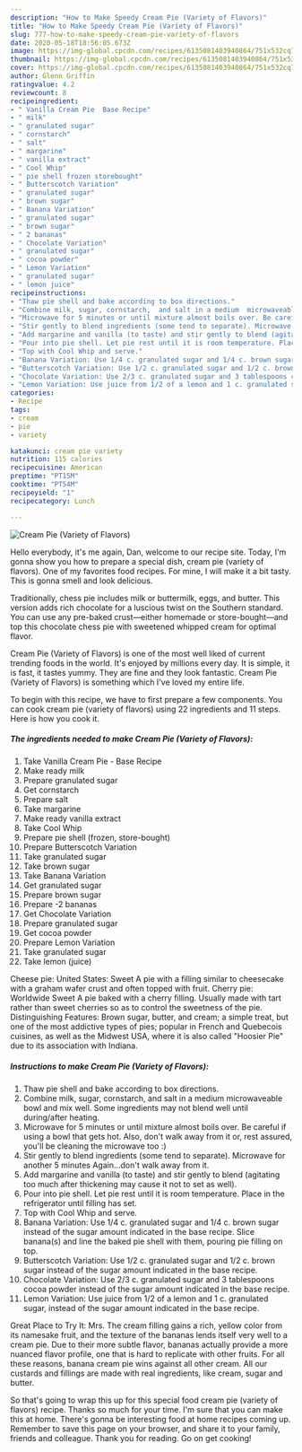 ```yaml
---
description: "How to Make Speedy Cream Pie (Variety of Flavors)"
title: "How to Make Speedy Cream Pie (Variety of Flavors)"
slug: 777-how-to-make-speedy-cream-pie-variety-of-flavors
date: 2020-05-18T18:56:05.673Z
image: https://img-global.cpcdn.com/recipes/6135081403940864/751x532cq70/cream-pie-variety-of-flavors-recipe-main-photo.jpg
thumbnail: https://img-global.cpcdn.com/recipes/6135081403940864/751x532cq70/cream-pie-variety-of-flavors-recipe-main-photo.jpg
cover: https://img-global.cpcdn.com/recipes/6135081403940864/751x532cq70/cream-pie-variety-of-flavors-recipe-main-photo.jpg
author: Glenn Griffin
ratingvalue: 4.2
reviewcount: 8
recipeingredient:
- " Vanilla Cream Pie  Base Recipe"
- " milk"
- " granulated sugar"
- " cornstarch"
- " salt"
- " margarine"
- " vanilla extract"
- " Cool Whip"
- " pie shell frozen storebought"
- " Butterscotch Variation"
- " granulated sugar"
- " brown sugar"
- " Banana Variation"
- " granulated sugar"
- " brown sugar"
- " 2 bananas"
- " Chocolate Variation"
- " granulated sugar"
- " cocoa powder"
- " Lemon Variation"
- " granulated sugar"
- " lemon juice"
recipeinstructions:
- "Thaw pie shell and bake according to box directions."
- "Combine milk, sugar, cornstarch,  and salt in a medium  microwaveable bowl and mix well. Some ingredients may not blend well until during/after heating."
- "Microwave for 5 minutes or until mixture almost boils over. Be careful if using a bowl that gets hot. Also, don&#39;t walk away from it or, rest assured, you&#39;ll be cleaning the microwave too :)"
- "Stir gently to blend ingredients (some tend to separate). Microwave for another 5 minutes Again...don&#39;t walk away from it."
- "Add margarine and vanilla (to taste) and stir gently to blend (agitating too much after thickening may cause it not to set as well)."
- "Pour into pie shell. Let pie rest until it is room temperature. Place in the refrigerator until filling has set."
- "Top with Cool Whip and serve."
- "Banana Variation: Use 1/4 c. granulated sugar and 1/4 c. brown sugar instead of the sugar amount indicated in the base recipe. Slice banana(s) and line the baked pie shell with them, pouring pie filling on top."
- "Butterscotch Variation: Use 1/2 c. granulated sugar and 1/2 c. brown sugar instead of the sugar amount indicated in the base recipe."
- "Chocolate Variation: Use 2/3 c. granulated sugar and 3 tablespoons cocoa powder instead of the sugar amount indicated in the base recipe."
- "Lemon Variation: Use juice from 1/2 of a lemon and 1 c. granulated sugar, instead of the sugar amount indicated in the base recipe."
categories:
- Recipe
tags:
- cream
- pie
- variety

katakunci: cream pie variety 
nutrition: 115 calories
recipecuisine: American
preptime: "PT15M"
cooktime: "PT54M"
recipeyield: "1"
recipecategory: Lunch

---
```



![Cream Pie (Variety of Flavors)](https://img-global.cpcdn.com/recipes/6135081403940864/751x532cq70/cream-pie-variety-of-flavors-recipe-main-photo.jpg)

Hello everybody, it's me again, Dan, welcome to our recipe site. Today, I'm gonna show you how to prepare a special dish, cream pie (variety of flavors). One of my favorites food recipes. For mine, I will make it a bit tasty. This is gonna smell and look delicious.

Traditionally, chess pie includes milk or buttermilk, eggs, and butter. This version adds rich chocolate for a luscious twist on the Southern standard. You can use any pre-baked crust—either homemade or store-bought—and top this chocolate chess pie with sweetened whipped cream for optimal flavor.

Cream Pie (Variety of Flavors) is one of the most well liked of current trending foods in the world. It's enjoyed by millions every day. It is simple, it is fast, it tastes yummy. They are fine and they look fantastic. Cream Pie (Variety of Flavors) is something which I've loved my entire life.


To begin with this recipe, we have to first prepare a few components. You can cook cream pie (variety of flavors) using 22 ingredients and 11 steps. Here is how you cook it.

<!--inarticleads1-->

##### The ingredients needed to make Cream Pie (Variety of Flavors):

1. Take  Vanilla Cream Pie - Base Recipe
1. Make ready  milk
1. Prepare  granulated sugar
1. Get  cornstarch
1. Prepare  salt
1. Take  margarine
1. Make ready  vanilla extract
1. Take  Cool Whip
1. Prepare  pie shell (frozen, store-bought)
1. Prepare  Butterscotch Variation
1. Take  granulated sugar
1. Take  brown sugar
1. Take  Banana Variation
1. Get  granulated sugar
1. Prepare  brown sugar
1. Prepare  -2 bananas
1. Get  Chocolate Variation
1. Prepare  granulated sugar
1. Get  cocoa powder
1. Prepare  Lemon Variation
1. Take  granulated sugar
1. Take  lemon (juice)


Cheese pie: United States: Sweet A pie with a filling similar to cheesecake with a graham wafer crust and often topped with fruit. Cherry pie: Worldwide Sweet A pie baked with a cherry filling. Usually made with tart rather than sweet cherries so as to control the sweetness of the pie. Distinguishing Features: Brown sugar, butter, and cream; a simple treat, but one of the most addictive types of pies; popular in French and Quebecois cuisines, as well as the Midwest USA, where it is also called &#34;Hoosier Pie&#34; due to its association with Indiana. 

<!--inarticleads2-->

##### Instructions to make Cream Pie (Variety of Flavors):

1. Thaw pie shell and bake according to box directions.
1. Combine milk, sugar, cornstarch,  and salt in a medium  microwaveable bowl and mix well. Some ingredients may not blend well until during/after heating.
1. Microwave for 5 minutes or until mixture almost boils over. Be careful if using a bowl that gets hot. Also, don&#39;t walk away from it or, rest assured, you&#39;ll be cleaning the microwave too :)
1. Stir gently to blend ingredients (some tend to separate). Microwave for another 5 minutes Again...don&#39;t walk away from it.
1. Add margarine and vanilla (to taste) and stir gently to blend (agitating too much after thickening may cause it not to set as well).
1. Pour into pie shell. Let pie rest until it is room temperature. Place in the refrigerator until filling has set.
1. Top with Cool Whip and serve.
1. Banana Variation: Use 1/4 c. granulated sugar and 1/4 c. brown sugar instead of the sugar amount indicated in the base recipe. Slice banana(s) and line the baked pie shell with them, pouring pie filling on top.
1. Butterscotch Variation: Use 1/2 c. granulated sugar and 1/2 c. brown sugar instead of the sugar amount indicated in the base recipe.
1. Chocolate Variation: Use 2/3 c. granulated sugar and 3 tablespoons cocoa powder instead of the sugar amount indicated in the base recipe.
1. Lemon Variation: Use juice from 1/2 of a lemon and 1 c. granulated sugar, instead of the sugar amount indicated in the base recipe.


Great Place to Try It: Mrs. The cream filling gains a rich, yellow color from its namesake fruit, and the texture of the bananas lends itself very well to a cream pie. Due to their more subtle flavor, bananas actually provide a more nuanced flavor profile, one that is hard to replicate with other fruits. For all these reasons, banana cream pie wins against all other cream. All our custards and fillings are made with real ingredients, like cream, sugar and butter. 

So that's going to wrap this up for this special food cream pie (variety of flavors) recipe. Thanks so much for your time. I'm sure that you can make this at home. There's gonna be interesting food at home recipes coming up. Remember to save this page on your browser, and share it to your family, friends and colleague. Thank you for reading. Go on get cooking!
